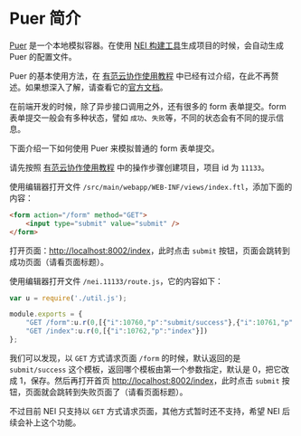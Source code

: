 # Puer 简介

[Puer](https://github.com/leeluolee/puer) 是一个本地模拟容器。在使用 [NEI 构建工具](https://github.com/genify/nei)生成项目的时候，会自动生成 Puer 的配置文件。

Puer 的基本使用方法，在 [有范云协作使用教程](readme.md) 中已经有过介绍，在此不再赘述。如果想深入了解，请查看它的[官方文档](https://github.com/leeluolee/puer)。

在前端开发的时候，除了异步接口调用之外，还有很多的 form 表单提交。form 表单提交一般会有多种状态，譬如 `成功`、`失败`等，不同的状态会有不同的提示信息。

下面介绍一下如何使用 Puer 来模拟普通的 form 表单提交。

请先按照 [有范云协作使用教程](readme.md) 中的操作步骤创建项目，项目 id 为 `11133`。

使用编辑器打开文件 `/src/main/webapp/WEB-INF/views/index.ftl`，添加下面的内容：

```html
<form action="/form" method="GET">
    <input type="submit" value="submit" />
</form>
```

打开页面：[http://localhost:8002/index](http://localhost:8002/index)，此时点击 `submit` 按钮，页面会跳转到成功页面（请看页面标题）。

使用编辑器打开文件 `/nei.11133/route.js`，它的内容如下：

```javascript
var u = require('./util.js');

module.exports = {
    "GET /form":u.r(0,[{"i":10760,"p":"submit/success"},{"i":10761,"p":"submit/error"}]),
    "GET /index":u.r(0,[{"i":10762,"p":"index"}])
};
```

我们可以发现，以 `GET` 方式请求页面 `/form` 的时候，默认返回的是 `submit/success` 这个模板，返回哪个模板由第一个参数指定，默认是 0，把它改成 1，保存。然后再打开首页 [http://localhost:8002/index](http://localhost:8002/index)，此时点击 `submit` 按钮，页面就会跳转到失败页面了（请看页面标题）。

不过目前 NEI 只支持以 `GET` 方式请求页面，其他方式暂时还不支持，希望 NEI 后续会补上这个功能。
